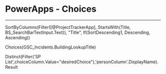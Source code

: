 # PowerApps - Choices
___

SortByColumns(Filter([@ProjectTrackerApp], StartsWith(Title, BS_SearchBarTextInput.Text)), "Title", If(SortDescending1, Descending, Ascending))

Choices(GSC_Incidents.BuildingLookupTitle)

Distinct(Filter('SP List',choiceColumn.Value="desiredChoice"),'personColumn'.DisplayName).Result
